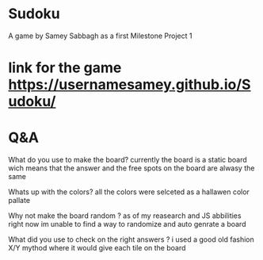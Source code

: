 # Sudoku
A game by Samey Sabbagh as a first Milestone Project 1


# link for the game https://usernamesamey.github.io/Sudoku/

# Q&A
What do you use to make the board?
currently the board is a static board wich means that the answer and the free spots on the board are alwasy the same

Whats up with the colors?
all the colors were selceted as a hallawen color pallate

Why not make the board random ?
as of my reasearch and JS abbilities right now im unable to find a way to randomize and auto genrate a board

What did you use to check on the right answers ?
i used a good old fashion X/Y mythod where it would give each tile on the board